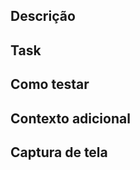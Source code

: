 ## Descrição

<!-- Escreva uma descrição do que você mudou em seu PR -->


## Task

<!-- Pro Tip: Altere automaticamente os status das tarefas de seus commits incluindo o novo Status entre colchetes: CU-12345[closed] -->


## Como testar

<!-- Passo a passo de como testar seu PR -->


## Contexto adicional

<!-- Se aplicável, adicione contexto e referências adicionais -->


## Captura de tela

<!-- Se aplicável, adicione capturas de tela para ajudar a explicar sua solução -->
